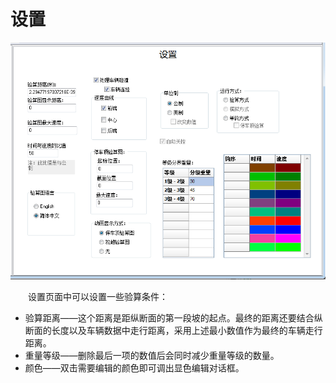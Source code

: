 # 设置


![设置](images/SettingEdit.png)

&emsp;&emsp;设置页面中可以设置一些验算条件：

- 验算距离——这个距离是距纵断面的第一段坡的起点。最终的距离还要结合纵断面的长度以及车辆数据中走行距离，采用上述最小数值作为最终的车辆走行距离。
- 重量等级——删除最后一项的数值后会同时减少重量等级的数量。
- 颜色——双击需要编辑的颜色即可调出显色编辑对话框。

  